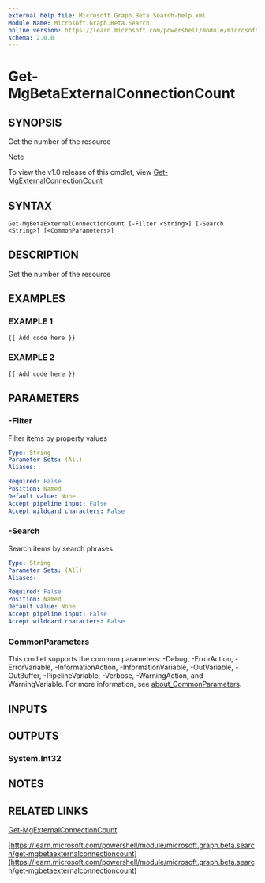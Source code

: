 ```yaml
---
external help file: Microsoft.Graph.Beta.Search-help.xml
Module Name: Microsoft.Graph.Beta.Search
online version: https://learn.microsoft.com/powershell/module/microsoft.graph.beta.search/get-mgbetaexternalconnectioncount
schema: 2.0.0
---
```


# Get-MgBetaExternalConnectionCount

## SYNOPSIS
Get the number of the resource

> [!NOTE]
> To view the v1.0 release of this cmdlet, view [Get-MgExternalConnectionCount](/powershell/module/Microsoft.Graph.Search/Get-MgExternalConnectionCount?view=graph-powershell-1.0)

## SYNTAX

```
Get-MgBetaExternalConnectionCount [-Filter <String>] [-Search <String>] [<CommonParameters>]
```

## DESCRIPTION
Get the number of the resource

## EXAMPLES

### EXAMPLE 1
```
{{ Add code here }}
```

### EXAMPLE 2
```
{{ Add code here }}
```

## PARAMETERS

### -Filter
Filter items by property values

```yaml
Type: String
Parameter Sets: (All)
Aliases:

Required: False
Position: Named
Default value: None
Accept pipeline input: False
Accept wildcard characters: False
```

### -Search
Search items by search phrases

```yaml
Type: String
Parameter Sets: (All)
Aliases:

Required: False
Position: Named
Default value: None
Accept pipeline input: False
Accept wildcard characters: False
```

### CommonParameters
This cmdlet supports the common parameters: -Debug, -ErrorAction, -ErrorVariable, -InformationAction, -InformationVariable, -OutVariable, -OutBuffer, -PipelineVariable, -Verbose, -WarningAction, and -WarningVariable. For more information, see [about_CommonParameters](http://go.microsoft.com/fwlink/?LinkID=113216).

## INPUTS

## OUTPUTS

### System.Int32
## NOTES

## RELATED LINKS
[Get-MgExternalConnectionCount](/powershell/module/Microsoft.Graph.Search/Get-MgExternalConnectionCount?view=graph-powershell-1.0)

[https://learn.microsoft.com/powershell/module/microsoft.graph.beta.search/get-mgbetaexternalconnectioncount](https://learn.microsoft.com/powershell/module/microsoft.graph.beta.search/get-mgbetaexternalconnectioncount)

